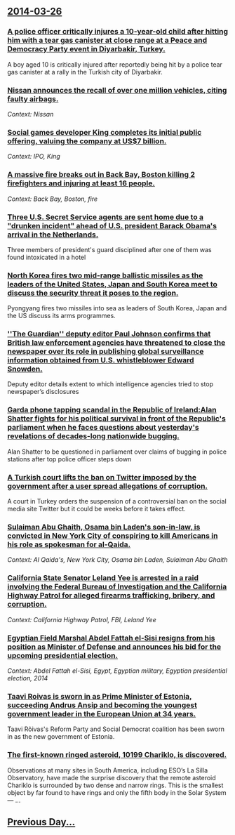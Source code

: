 ## [2014-03-26](/news/2014/03/26/index.md)

### [A police officer critically injures a 10-year-old child after hitting him with a tear gas canister at close range at a Peace and Democracy Party event in Diyarbakir, Turkey. ](/news/2014/03/26/a-police-officer-critically-injures-a-10-year-old-child-after-hitting-him-with-a-tear-gas-canister-at-close-range-at-a-peace-and-democracy-p.md)
A boy aged 10 is critically injured after reportedly being hit by a police tear gas canister at a rally in the Turkish city of Diyarbakir.

### [Nissan announces the recall of over one million vehicles, citing faulty airbags. ](/news/2014/03/26/nissan-announces-the-recall-of-over-one-million-vehicles-citing-faulty-airbags.md)
_Context: Nissan_

### [Social games developer King completes its initial public offering, valuing the company at US$7&nbsp;billion. ](/news/2014/03/26/social-games-developer-king-completes-its-initial-public-offering-valuing-the-company-at-us-7-nbsp-billion.md)
_Context: IPO, King_

### [A massive fire breaks out in Back Bay, Boston killing 2 firefighters and injuring at least 16 people. ](/news/2014/03/26/a-massive-fire-breaks-out-in-back-bay-boston-killing-2-firefighters-and-injuring-at-least-16-people.md)
_Context: Back Bay, Boston, fire_

### [Three U.S. Secret Service agents are sent home due to a "drunken incident" ahead of U.S. president Barack Obama's arrival in the Netherlands. ](/news/2014/03/26/three-u-s-secret-service-agents-are-sent-home-due-to-a-drunken-incident-ahead-of-u-s-president-barack-obama-s-arrival-in-the-netherlands.md)
Three members of president&#x27;s guard disciplined after one of them was found intoxicated in a hotel

### [North Korea fires two mid-range ballistic missiles as the leaders of the United States, Japan and South Korea meet to discuss the security threat it poses to the region. ](/news/2014/03/26/north-korea-fires-two-mid-range-ballistic-missiles-as-the-leaders-of-the-united-states-japan-and-south-korea-meet-to-discuss-the-security-t.md)
Pyongyang fires two missiles into sea as leaders of South Korea, Japan and the US discuss its arms programmes.

### [''The Guardian'' deputy editor Paul Johnson confirms that British law enforcement agencies have threatened to close the newspaper over its role in publishing global surveillance information obtained from U.S. whistleblower Edward Snowden. ](/news/2014/03/26/the-guardian-deputy-editor-paul-johnson-confirms-that-british-law-enforcement-agencies-have-threatened-to-close-the-newspaper-over-its-r.md)
Deputy editor details extent to which intelligence agencies tried to stop newspaper&rsquo;s disclosures 

### [Garda phone tapping scandal in the Republic of Ireland:Alan Shatter fights for his political survival in front of the Republic's parliament when he faces questions about yesterday's revelations of decades-long nationwide bugging. ](/news/2014/03/26/garda-phone-tapping-scandal-in-the-republic-of-ireland-palan-shatter-fights-for-his-political-survival-in-front-of-the-republic-s-parliament.md)
Alan Shatter to be questioned in parliament over claims of bugging in police stations after top police officer steps down

### [A Turkish court lifts the ban on Twitter imposed by the government after a user spread allegations of corruption. ](/news/2014/03/26/a-turkish-court-lifts-the-ban-on-twitter-imposed-by-the-government-after-a-user-spread-allegations-of-corruption.md)
A court in Turkey orders the suspension of a controversial ban on the social media site Twitter but it could be weeks before it takes effect.

### [Sulaiman Abu Ghaith, Osama bin Laden's son-in-law, is convicted in New York City of conspiring to kill Americans in his role as spokesman for al-Qaida. ](/news/2014/03/26/sulaiman-abu-ghaith-osama-bin-laden-s-son-in-law-is-convicted-in-new-york-city-of-conspiring-to-kill-americans-in-his-role-as-spokesman-fo.md)
_Context: Al Qaida's, New York City, Osama bin Laden, Sulaiman Abu Ghaith_

### [California State Senator Leland Yee is arrested in a raid involving the Federal Bureau of Investigation and the California Highway Patrol for alleged firearms trafficking, bribery, and corruption. ](/news/2014/03/26/california-state-senator-leland-yee-is-arrested-in-a-raid-involving-the-federal-bureau-of-investigation-and-the-california-highway-patrol-fo.md)
_Context: California Highway Patrol, FBI, Leland Yee_

### [Egyptian Field Marshal Abdel Fattah el-Sisi resigns from his position as Minister of Defense and announces his bid for the upcoming presidential election. ](/news/2014/03/26/egyptian-field-marshal-abdel-fattah-el-sisi-resigns-from-his-position-as-minister-of-defense-and-announces-his-bid-for-the-upcoming-presiden.md)
_Context: Abdel Fattah el-Sisi, Egypt, Egyptian military, Egyptian presidential election, 2014_

### [Taavi Roivas is sworn in as Prime Minister of Estonia, succeeding Andrus Ansip and becoming the youngest government leader in the European Union at 34 years. ](/news/2014/03/26/taavi-rauivas-is-sworn-in-as-prime-minister-of-estonia-succeeding-andrus-ansip-and-becoming-the-youngest-government-leader-in-the-european.md)
Taavi Rõivas&#039;s Reform Party and Social Democrat coalition has been sworn in as the new government of Estonia.

### [The first-known ringed asteroid, 10199 Chariklo, is discovered. ](/news/2014/03/26/the-first-known-ringed-asteroid-10199-chariklo-is-discovered.md)
Observations at many sites in South America, including ESO’s La Silla Observatory, have made the surprise discovery that the remote asteroid Chariklo is surrounded by two dense and narrow rings. This is the smallest object by far found to have rings and only the fifth body in the Solar System — ...

## [Previous Day...](/news/2014/03/25/index.md)


